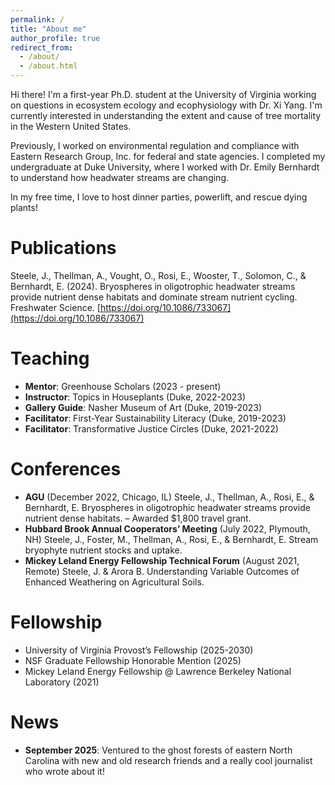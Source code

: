 ```yaml
---
permalink: /
title: "About me"
author_profile: true
redirect_from: 
  - /about/
  - /about.html
---
```


Hi there! I'm a first-year Ph.D. student at the University of Virginia working on questions in ecosystem ecology and ecophysiology with Dr. Xi Yang. I'm currently interested in understanding the extent and cause of tree mortality in the Western United States.

Previously, I worked on environmental regulation and compliance with Eastern Research Group, Inc. for federal and state agencies. I completed my undergraduate at Duke University, where I worked with Dr. Emily Bernhardt to understand how headwater streams are changing. 

In my free time, I love to host dinner parties, powerlift, and rescue dying plants! 

Publications
======
Steele, J., Thellman, A., Vought, O., Rosi, E., Wooster, T., Solomon, C., & Bernhardt, E. (2024). Bryospheres in oligotrophic headwater streams provide nutrient dense habitats and dominate stream nutrient cycling. Freshwater Science. [https://doi.org/10.1086/733067](https://doi.org/10.1086/733067)

Teaching
======
+ **Mentor**: Greenhouse Scholars (2023 - present)
+ **Instructor**: Topics in Houseplants (Duke, 2022-2023)
+ **Gallery Guide**: Nasher Museum of Art (Duke, 2019-2023)
+ **Facilitator**: First-Year Sustainability Literacy (Duke, 2019-2023)
+ **Facilitator**: Transformative Justice Circles (Duke, 2021-2022)

Conferences
======
+ **AGU** (December 2022, Chicago, IL) Steele, J., Thellman, A., Rosi, E., & Bernhardt, E. Bryospheres in oligotrophic headwater streams provide nutrient dense habitats. – Awarded $1,800 travel grant. 
+ **Hubbard Brook Annual Cooperators’ Meeting** (July 2022, Plymouth, NH) Steele, J., Foster, M., Thellman, A., Rosi, E., & Bernhardt, E. Stream bryophyte nutrient stocks and uptake.
+ **Mickey Leland Energy Fellowship Technical Forum** (August 2021, Remote) Steele, J. & Arora B. Understanding Variable Outcomes of Enhanced Weathering on Agricultural Soils.

Fellowship
======
+ University of Virginia Provost’s Fellowship (2025-2030)
+ NSF Graduate Fellowship Honorable Mention (2025)
+ Mickey Leland Energy Fellowship @ Lawrence Berkeley National Laboratory (2021)

News
======
+ **September 2025**: Ventured to the ghost forests of eastern North Carolina with new and old research friends and a really cool journalist who wrote about it!






